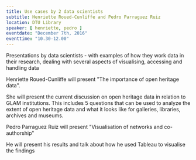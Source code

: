 ```yaml
---
title: Use cases by 2 data scientists
subtitle: Henriette Roued-Cunliffe and Pedro Parraguez Ruiz
location: DTU Library
speaker: [ henriette, pedro ]
eventdate: "December 7th, 2016"
eventtime: "10.30-12.00"
---
```


Presentations by data scientists - with examples of how they work data in their research, dealing with several aspects of visualising, accessing and handling data


Henriette Roued-Cunliffe will present "The importance of open heritage data".

She will present the current discussion on open heritage data in relation to GLAM  institutions.
This includes 5 questions that can be used to analyze the extent of open heritage data and what it looks like for galleries,
libraries, archives and museums.


Pedro Parraguez Ruiz will present "Visualisation of networks and co-authorship"

He will present his results and talk about how he used Tableau to visualise the findings
